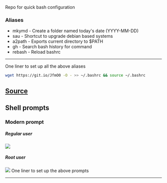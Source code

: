 
Repo for quick bash configuration
### Aliases

* mkymd - Create a folder named today's date (YYYY-MM-DD)
* sau - Shortcut to upgrade debian based systems
* a2path - Exports current directory to $PATH
* gh - Search bash history for command
* rebash - Reload bashrc
---
One liner to set up all the above aliases

```bash
wget https://git.io/JfmO0 -O - >> ~/.bashrc && source ~/.bashrc
```
[Source]()
---
## Shell prompts
### Modern prompt
##### Regular user
![](https://i.imgur.com/V3taYed.png)

##### Root user
![](https://i.imgur.com/MFYDfV1.png)
One liner to set up the above prompts

---
